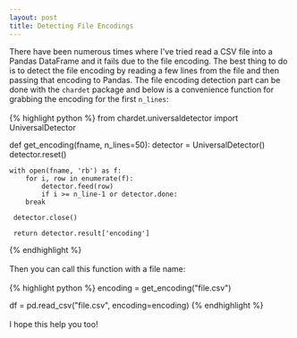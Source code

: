 ```yaml
---
layout: post
title: Detecting File Encodings
---
```


There have been numerous times where I've tried read a CSV file into a Pandas DataFrame and it fails due to the file encoding. The best thing to do is to detect the file encoding by reading a few lines from the file and then passing that encoding to Pandas. The file encoding detection part can be done with the `chardet` package and below is a convenience function for grabbing the encoding for the first `n_lines`:
<br><br>
{% highlight python %}
from chardet.universaldetector import UniversalDetector

def get_encoding(fname, n_lines=50):
    detector = UniversalDetector()
    detector.reset()

    with open(fname, 'rb') as f:
        for i, row in enumerate(f):
            detector.feed(row)
            if i >= n_line-1 or detector.done: 
        break

     detector.close()

     return detector.result['encoding']
{% endhighlight %}
<br><br>
Then you can call this function  with a file name:
<br><br>
{% highlight python %}
encoding = get_encoding("file.csv")

df = pd.read_csv("file.csv", encoding=encoding)
{% endhighlight %}
<br><br>
I hope this help you too!
